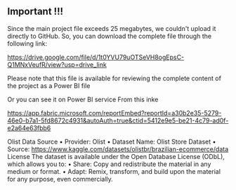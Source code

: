 ## Important !!!

Since the main project file exceeds 25 megabytes, we couldn't upload it directly to GitHub. So, you can download the complete file through the following link:

https://drive.google.com/file/d/1t0YVU79uOTSeVH8ogEpsC-Q1MNxVeufR/view?usp=drive_link

Please note that this file is available for reviewing the complete content of the project as a Power BI file

Or you can see it on Power BI service From this inke

https://app.fabric.microsoft.com/reportEmbed?reportId=a30b2e35-5279-46e0-b7a1-5fd8672c4931&autoAuth=true&ctid=5412e9e5-be21-4c79-ad0f-e2a64e63fbb6

Olist Data Source
• Provider: Olist
• Dataset Name: Olist Store Dataset
• Source: https://www.kaggle.com/datasets/olistbr/brazilian-ecommerce/data
License
The dataset is available under the Open Database License (ODbL), which allows 
you to:
• Share: Copy and redistribute the material in any medium or format.
• Adapt: Remix, transform, and build upon the material for any purpose, even 
commercially.
